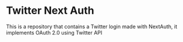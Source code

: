 # Twitter Next Auth

This is a repository that contains a Twitter login made with NextAuth, it implements OAuth 2.0 using Twitter API
